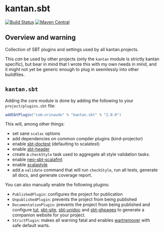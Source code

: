 # kantan.sbt

[![Build Status](https://travis-ci.org/nrinaudo/kantan.sbt.svg?branch=master)](https://travis-ci.org/nrinaudo/kantan.sbt)
[![Maven Central](https://maven-badges.herokuapp.com/maven-central/com.nrinaudo/kantan.sbt/badge.svg)](https://maven-badges.herokuapp.com/maven-central/com.nrinaudo/kantan.sbt)

## Overview and warning
Collection of SBT plugins and settings used by all kantan.projects.

This _can_ be used by other projects (only the `kantan` module is strictly kantan specific), but bear in mind that I wrote this with
my own needs in mind, and it might not yet be generic enough to plug in seemlessly into other buildfiles.

## `kantan.sbt`

Adding the core module is done by adding the following to your `project/plugins.sbt` file:

```scala
addSbtPlugin("com.nrinaudo" % "kantan.sbt" % "2.0.0")
```

This will, among other things:

* set sane `scalac` options
* add dependencies on common compiler plugins (kind-projector)
* enable [sbt-doctest](https://github.com/tkawachi/sbt-doctest) (defaulting to scalatest)
* enable [sbt-header](https://github.com/sbt/sbt-header)
* create a `checkStyle` task used to aggregate all style validation tasks.
* enable [neo-sbt-scalafmt](https://github.com/lucidsoftware/neo-sbt-scalafmt)
* enable [scalastyle](https://github.com/scalastyle/scalastyle-sbt-plugin)
* add a `validate` command that will run `checkStyle`, run all tests, generate all docs, and generate coverage report.

You can also manually enable the following plugins:

* `PublishedPlugin`: configures the project for publication
* `UnpublishedPlugin`: prevents the project from being published
* `DocumentationPlugin`: prevents the project from being published and configure [tut](https://github.com/tpolecat/tut),
  [sbt-site](https://github.com/sbt/sbt-site), [sbt-unidoc](https://github.com/sbt/sbt-unidoc) and
  [sbt-ghpages](https://github.com/sbt/sbt-ghpages) to generate a companion website for your project.
* `StrictPlugin`: makes all warning fatal and enables [wartremover](https://github.com/wartremover/wartremover) with
  safe default warts.
